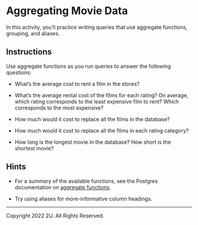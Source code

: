 # Aggregating Movie Data

In this activity, you’ll practice writing queries that use aggregate functions, grouping, and aliases.

## Instructions

Use aggregate functions as you run queries to answer the following questions:

* What’s the average cost to rent a film in the stores?

* What’s the average rental cost of the films for each rating? On average, which rating corresponds to the least expensive film to rent? Which corresponds to the most expensive?

* How much would it cost to replace all the films in the database?

* How much would it cost to replace all the films in each rating category?

* How long is the longest movie in the database? How short is the shortest movie?

## Hints

* For a summary of the available functions, see the Postgres documentation on [aggregate functions](https://www.postgresql.org/docs/current/functions-aggregate.html).

* Try using aliases for more-informative column headings.

---

Copyright 2022 2U. All Rights Reserved.